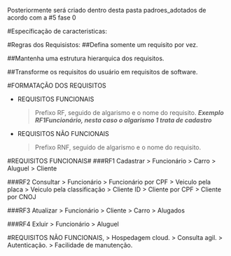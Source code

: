 Posteriormente será criado dentro desta pasta padroes_adotados de acordo com a #5 fase 0

#Específicação de caracteristicas:


#Regras dos Requisistos:
##Defina somente um requisito por vez.

##Mantenha uma estrutura hierarquica dos requisitos.

##Transforme os requisitos do usuário em requisitos de software.

#FORMATAÇÃO DOS REQUISITOS
 - REQUISITOS FUNCIONAIS
    > Prefixo RF, seguido de algarismo e o nome do requisito. ***Exemplo RF1Funcionário, nesta caso o algarismo 1 trata de
    > cadastro***
 - REQUISITOS NÃO FUNCIONAIS
    > Prefixo RNF, seguido de algarismo  e o nome do requisito.

#REQUISITOS FUNCIONAIS#
###RF1 Cadastrar
    > Funcionário
    > Carro 
    > Aluguel 
    > Cliente

###RF2 Consultar
    > Funcionário
    > Funcionário por CPF
    > Veiculo pela placa 
    > Veiculo pela classificação 
    > Cliente ID
    > Cliente por CPF
    > Cliente por CNOJ 

###RF3 Atualizar
    > Funcionário
    > Cliente
    > Carro 
    > Alugados

###RF4 Exluir
    > Funcionário
    > Aluguel 

#REQUISITOS NÃO FUNCIONAIS,
    > Hospedagem cloud.
    > Consulta agil.
    > Autenticação.
    > Facilidade de manutenção.
